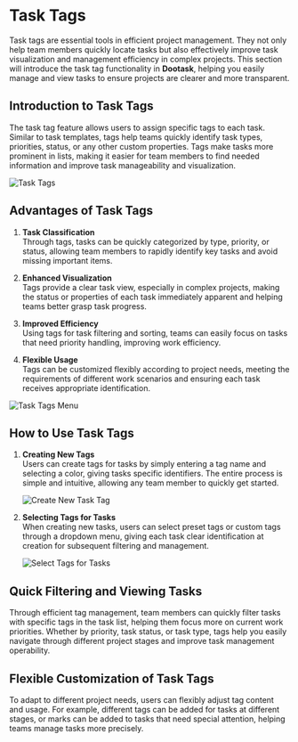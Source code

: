 # Task Tags

Task tags are essential tools in efficient project management. They not only help team members quickly locate tasks but also effectively improve task visualization and management efficiency in complex projects. This section will introduce the task tag functionality in **Dootask**, helping you easily manage and view tasks to ensure projects are clearer and more transparent.

## Introduction to Task Tags

The task tag feature allows users to assign specific tags to each task. Similar to task templates, tags help teams quickly identify task types, priorities, status, or any other custom properties. Tags make tasks more prominent in lists, making it easier for team members to find needed information and improve task manageability and visualization.

![Task Tags](/images/en/pro_task_tag_pic_1.png)

## Advantages of Task Tags

1. **Task Classification**  
   Through tags, tasks can be quickly categorized by type, priority, or status, allowing team members to rapidly identify key tasks and avoid missing important items.

2. **Enhanced Visualization**  
   Tags provide a clear task view, especially in complex projects, making the status or properties of each task immediately apparent and helping teams better grasp task progress.

3. **Improved Efficiency**  
   Using tags for task filtering and sorting, teams can easily focus on tasks that need priority handling, improving work efficiency.

4. **Flexible Usage**  
   Tags can be customized flexibly according to project needs, meeting the requirements of different work scenarios and ensuring each task receives appropriate identification.

![Task Tags Menu](/images/en/pro_task_tag_pic_2.png)

## How to Use Task Tags

1. **Creating New Tags**  
   Users can create tags for tasks by simply entering a tag name and selecting a color, giving tasks specific identifiers. The entire process is simple and intuitive, allowing any team member to quickly get started.

   ![Create New Task Tag](/images/en/pro_task_tag_pic_3.png)

2. **Selecting Tags for Tasks**  
   When creating new tasks, users can select preset tags or custom tags through a dropdown menu, giving each task clear identification at creation for subsequent filtering and management.

   ![Select Tags for Tasks](/images/en/pro_task_tag_pic_4.png)


## Quick Filtering and Viewing Tasks

Through efficient tag management, team members can quickly filter tasks with specific tags in the task list, helping them focus more on current work priorities. Whether by priority, task status, or task type, tags help you easily navigate through different project stages and improve task management operability.

## Flexible Customization of Task Tags

To adapt to different project needs, users can flexibly adjust tag content and usage. For example, different tags can be added for tasks at different stages, or marks can be added to tasks that need special attention, helping teams manage tasks more precisely.

